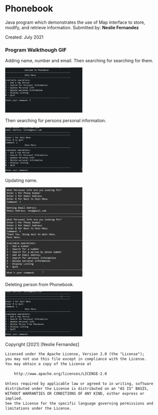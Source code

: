 # Phonebook
Java program which demonstrates the use of Map interface to store, modify, and retrieve information.
Submitted by: **Neslie Fernandez**

Created: July 2021

### Program Walkthough GIF

Adding name, number and email. Then searching for searching for them.

<img src="https://github.com/NesQuickCoding/Phonebook/blob/main/Demo/Demo1.gif?raw=true" width=250><br>

Then searching for persons personal information.

<img src="https://github.com/NesQuickCoding/Phonebook/blob/main/Demo/Demo2.gif?raw=true" width=250><br>

Updating name.

<img src="https://github.com/NesQuickCoding/Phonebook/blob/main/Demo3.gif?raw=true" width=250><br>

Deleting person from Phonebook. 

<img src="https://github.com/NesQuickCoding/Phonebook/blob/main/Demo/Demo4.gif?raw=truef" width=250><br>


Copyright [2021] [Neslie Fernandez]

    Licensed under the Apache License, Version 2.0 (the "License");
    you may not use this file except in compliance with the License.
    You may obtain a copy of the License at

        http://www.apache.org/licenses/LICENSE-2.0

    Unless required by applicable law or agreed to in writing, software
    distributed under the License is distributed on an "AS IS" BASIS,
    WITHOUT WARRANTIES OR CONDITIONS OF ANY KIND, either express or implied.
    See the License for the specific language governing permissions and
    limitations under the License.
